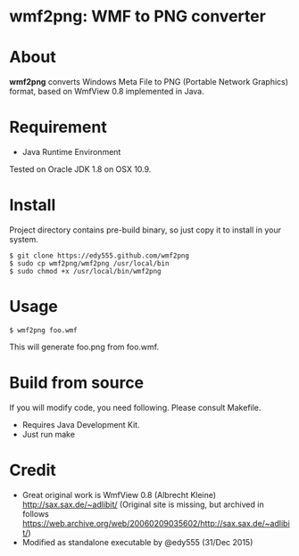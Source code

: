 wmf2png: WMF to PNG converter
=============================

# About

**wmf2png** converts Windows Meta File to PNG (Portable Network Graphics) format, based on WmfView 0.8 implemented in Java.

# Requirement

* Java Runtime Environment

Tested on Oracle JDK 1.8 on OSX 10.9.

# Install

Project directory contains pre-build binary, so just copy it to install in your system.

    $ git clone https://edy555.github.com/wmf2png
    $ sudo cp wmf2png/wmf2png /usr/local/bin
    $ sudo chmod +x /usr/local/bin/wmf2png

# Usage

    $ wmf2png foo.wmf

This will generate foo.png from foo.wmf.

# Build from source

If you will modify code, you need following. Please consult Makefile.

* Requires Java Development Kit.
* Just run make

# Credit

* Great original work is WmfView 0.8 (Albrecht Kleine) http://sax.sax.de/~adlibit/
(Original site is missing, but archived in follows https://web.archive.org/web/20060209035602/http://sax.sax.de/~adlibit/)
* Modified as standalone executable by @edy555 (31/Dec 2015)
